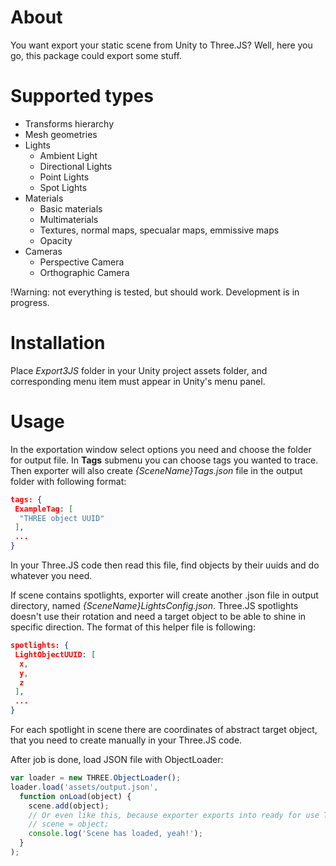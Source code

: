 # About
You want export your static scene from Unity to Three.JS? Well, here you go, this package could export some stuff.

# Supported types
* Transforms hierarchy
* Mesh geometries
* Lights
  * Ambient Light
  * Directional Lights
  * Point Lights
  * Spot Lights
* Materials
  * Basic materials
  * Multimaterials
  * Textures, normal maps, specualar maps, emmissive maps
  * Opacity
* Cameras
  * Perspective Camera
  * Orthographic Camera

!Warning: not everything is tested, but should work. Development is in progress.

# Installation
Place _Export3JS_ folder in your Unity project assets folder, and corresponding menu item must appear in Unity's menu panel.

# Usage
In the exportation window select options you need and choose the folder for output file. 
In **Tags** submenu you can choose tags you wanted to trace. Then exporter will also create _{SceneName}Tags.json_ file in the output folder with following format:
```json
tags: {
 ExampleTag: [
  "THREE object UUID"
 ],
 ...
}
```
In your Three.JS code then read this file, find objects by their uuids and do whatever you need.

If scene contains spotlights, exporter will create another .json file in output directory, named _{SceneName}LightsConfig.json_. Three.JS spotlights doesn't use their rotation and need a target object to be able to shine in specific direction. The format of this helper file is following:
```json
spotlights: {
 LightObjectUUID: [
  x,
  y,
  z
 ],
 ...
}
```
For each spotlight in scene there are coordinates of abstract target object, that you need to create manually in your Three.JS code.

After job is done, load JSON file with ObjectLoader:
```javascript
var loader = new THREE.ObjectLoader();
loader.load('assets/output.json',
  function onLoad(object) {
    scene.add(object);
    // Or even like this, because exporter exports into ready for use THREE.Scene
    // scene = object;
    console.log('Scene has loaded, yeah!');
  }
);
```

